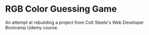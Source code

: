 # RGB Color Guessing Game
An attempt at rebuilding a project from Colt Steele's Web Developer Bootcamp Udemy course.



